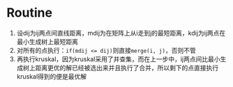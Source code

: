 # Routine

1. 设dij为ij两点间直线距离，mdij为在矩阵上从i走到j的最短距离，kdij为ij两点在最小生成树上最短距离
2. 对所有的点执行：`if(mdij <= dij)`则直接`merge(i, j)`，否则不管
3. 再执行kruskal，因为kruskal采用了并查集，而在上一步中，ij两点间比最小生成树上距离更优的解已经被选出来并且执行了合并，所以剩下的点直接执行kruskal得到的便是最优解